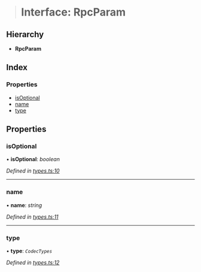 > # Interface: RpcParam

## Hierarchy

* **RpcParam**

## Index

### Properties

* [isOptional](_types_.rpcparam.md#isoptional)
* [name](_types_.rpcparam.md#name)
* [type](_types_.rpcparam.md#type)

## Properties

###  isOptional

• **isOptional**: *boolean*

*Defined in [types.ts:10](https://github.com/polkadot-js/api/blob/d5fb040/packages/type-jsonrpc/src/types.ts#L10)*

___

###  name

• **name**: *string*

*Defined in [types.ts:11](https://github.com/polkadot-js/api/blob/d5fb040/packages/type-jsonrpc/src/types.ts#L11)*

___

###  type

• **type**: *`CodecTypes`*

*Defined in [types.ts:12](https://github.com/polkadot-js/api/blob/d5fb040/packages/type-jsonrpc/src/types.ts#L12)*
